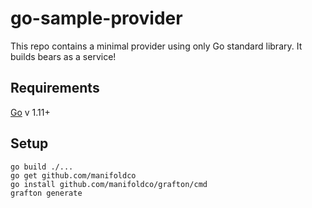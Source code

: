 # go-sample-provider

This repo contains a minimal provider using only Go standard library. It builds bears as a service!

## Requirements

[Go](https://golang.org/) v 1.11+

## Setup

```
go build ./...
go get github.com/manifoldco
go install github.com/manifoldco/grafton/cmd
grafton generate
```
